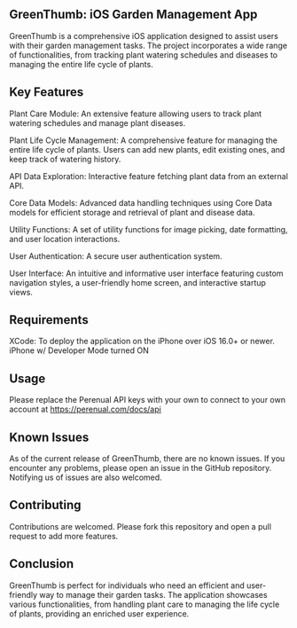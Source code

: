 ## GreenThumb: iOS Garden Management App
GreenThumb is a comprehensive iOS application designed to assist users with their garden management tasks. The project incorporates a wide range of functionalities, from tracking plant watering schedules and diseases to managing the entire life cycle of plants.

## Key Features

Plant Care Module: An extensive feature allowing users to track plant watering schedules and manage plant diseases.

Plant Life Cycle Management: A comprehensive feature for managing the entire life cycle of plants. Users can add new plants, edit existing ones, and keep track of watering history.

API Data Exploration: Interactive feature fetching plant data from an external API.

Core Data Models: Advanced data handling techniques using Core Data models for efficient storage and retrieval of plant and disease data.

Utility Functions: A set of utility functions for image picking, date formatting, and user location interactions.

User Authentication: A secure user authentication system.

User Interface: An intuitive and informative user interface featuring custom navigation styles, a user-friendly home screen, and interactive startup views.

## Requirements
XCode: To deploy the application on the iPhone over iOS 16.0+ or newer.
iPhone w/ Developer Mode turned ON

## Usage
Please replace the Perenual API keys with your own to connect to your own account at https://perenual.com/docs/api

## Known Issues
As of the current release of GreenThumb, there are no known issues. If you encounter any problems, please open an issue in the GitHub repository. Notifying us of issues are also welcomed.

## Contributing
Contributions are welcomed. Please fork this repository and open a pull request to add more features.

## Conclusion
GreenThumb is perfect for individuals who need an efficient and user-friendly way to manage their garden tasks. The application showcases various functionalities, from handling plant care to managing the life cycle of plants, providing an enriched user experience.
